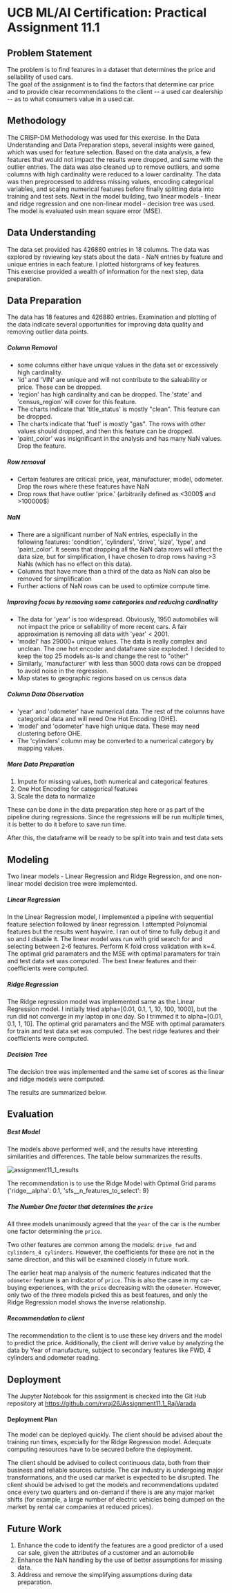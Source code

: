 # UCB ML/AI Certification: Practical Assignment 11.1
## Problem Statement

The problem is to find features in a dataset that determines the price and sellability of used cars.  
The goal of the assignment is to find the factors that determine car price and to provide clear recommendations to the client -- a used car dealership -- as to what consumers value in a used car.
  
## Methodology  

The CRISP-DM Methodology was used for this exercise. In the Data Understanding and Data Preparation steps, several insights were gained, which was used for feature selection. Based on the data analysis, a few features that would not impact the results were dropped, and same with the outlier entries. The data was also cleaned up to remove outliers, and some columns with high cardinality were reduced to a lower cardinality. The data was then preprocessed to address missing values, encoding categorical variables, and scaling numerical features before finally splitting data into training and test sets. Next in the model building, two linear models - linear and ridge regression and one non-linear model - decision tree was used. The model is evaluated usin mean square error (MSE). 

## Data Understanding

The data set provided has 426880 entries in 18 columns. The data was explored by reviewing key stats about the data - NaN entries by feature and unique entries in each feature. I plotted historgrams of key features.  
This exercise provided a wealth of information for the next step, data preparation.  

## Data Preparation

The data has 18 features and 426880 entries. Examination and plotting of the data indicate several opportunities for improving data quality and removing outlier data points. 

##### Column Removal  
* some columns either have unique values in the data set or excessively high cardinality.  
* 'id' and 'VIN' are unique and will not contribute to the saleability or price. These can be dropped.  
* 'region' has high cardinality and can be dropped. The 'state' and 'census_region' will cover for this feature.  
* The charts indicate that 'title_status' is mostly "clean". This feature can be dropped.  
* The charts indicate that 'fuel' is mostly "gas". The rows with other values should dropped, and then this feature can be dropped.  
* 'paint_color' was insignificant in the analysis and has many NaN values. Drop the feature.
    
##### Row removal  
* Certain features are critical: price, year, manufacturer, model, odometer. Drop the rows where these features have NaN 
* Drop rows that have outlier 'price.' (arbitrarily defined as <3000$ and >100000$)  
  
##### NaN  
* There are a significant number of NaN entries, especially in the following features: 'condition', 'cylinders', 'drive', 'size', 'type', and 'paint_color'. It seems that dropping all the NaN data rows will affect the data size, but for simplification, I have chosen to drop rows having >3 NaNs (which has no effect on this data). 
* Columns that have more than a third of the data as NaN can also be removed for simplification
* Further actions of NaN rows can be used to optimize compute time.
  
##### Improving focus by removing some categories and reducing cardinality   
* The data for 'year' is too widespread. Obviously, 1950 automobiles will not impact the price or sellability of more recent cars. A fair approximation is removing all data with 'year' < 2001.
* 'model' has 29000+ unique values. The data is really complex and unclean. The one hot encoder and dataframe size exploded. I decided to keep the top 25 models as-is and change the rest to "other"
* Similarly, 'manufacturer' with less than 5000 data rows can be dropped to avoid noise in the regression.  
* Map states to geographic regions based on us census data

##### Column Data Observation    
* 'year' and 'odometer' have numerical data. The rest of the columns have categorical data and will need One Hot Encoding (OHE).    
* 'model' and 'odometer' have high unique data. These may need clustering before OHE.  
* The 'cylinders' column may be converted to a numerical category by mapping values.  

##### More Data Preparation

1. Impute for missing values, both numerical and categorical features
2. One Hot Encoding for categorical features
3. Scale the data to normalize

These can be done in the data preparation step here or as part of the pipeline during regressions. 
Since the regressions will be run multiple times, it is better to do it before to save run time.

After this, the dataframe will be ready to be split into train and test data sets
  
## Modeling

Two linear models - Linear Regression and Ridge Regression, and one non-linear model decision tree were implemented.
  
##### Linear Regression
In the Linear Regression model, I implemented a pipeline with sequential feature selection followed by linear regression. I attempted Polynomial features but the results went haywire. I ran out of time to fully debug it and so and I disable it. The linear model was run with grid search for and selecting between 2-6 features. Perform K fold cross validation with k=4. The optimal grid paramaters and the MSE with optimal paramaters for train and test data set was computed. The best linear features and their coefficients were computed.
  
##### Ridge Regression
The Ridge regression model was implemented same as the Linear Regression model. I initially tried alpha=[0.01, 0.1, 1, 10, 100, 1000], but the run did not converge in my laptop in one day. So I trimmed it to alpha=[0.01, 0.1, 1, 10]. The optimal grid paramaters and the MSE with optimal paramaters for train and test data set was computed. The best ridge features and their coefficients were computed.

##### Decision Tree

The decision tree was implemented and the same set of scores as the linear and ridge models were computed. 

The results are summarized below. 

## Evaluation

##### Best Model

The models above performed well, and the results have interesting similarities and differences. The table below summarizes the results.

![assignment11_1_results](https://github.com/user-attachments/assets/6ec34103-ba59-42d4-86e2-604d5a1d0e78)

The recommendation is to use the Ridge Model with Optimal Grid params {'ridge__alpha': 0.1, 'sfs__n_features_to_select': 9}

##### The Number One factor that determines the `price`
All three models unanimously agreed that the `year` of the car is the number one factor determining the `price`. 

Two other features are common among the models: `drive_fwd` and `cylinders_4 cylinders`. However, the coefficients for these are not in the same direction, and this will be examined closely in future work. 

The earlier heat map analysis of the numeric features indicated that the `odometer` feature is an indicator of `price`. This is also the case in my car-buying experiences, with the `price` decreasing with the `odometer`. However, only two of the three models picked this as best features, and only the Ridge Regression model shows the inverse relationship. 

##### Recommendation to client

The recommendation to the client is to use these key drivers and the model to predict the price. Additionally, the client will derive value by analyzing the data by Year of manufacture, subject to secondary features like FWD, 4 cylinders and odometer reading.  

## Deployment
The Jupyter Notebook for this assignment is checked into the Git Hub repository at https://github.com/rvraj26/Assignment11.1_RajVarada


#### Deployment Plan
The model can be deployed quickly. The client should be advised about the training run times, especially for the Ridge Regression model. Adequate computing resources have to be secured before the deployment. 

The client should be advised to collect continuous data, both from their business and reliable sources outside. The car industry is undergoing major transformations, and the used car market is expected to be disrupted. The client should be advised to get the models and recommendations updated once every two quarters and on-demand if there is are any major market shifts (for example, a large number of electric vehicles being dumped on the market by rental car companies at reduced prices). 

## Future Work
1. Enhance the code to identify the features are a good predictor of a used car sale, given the attributes of a customer and an automobile
2. Enhance the NaN handling by the use of better assumptions for missing data.  
3. Address and remove the simplifying assumptions during data preparation.   
